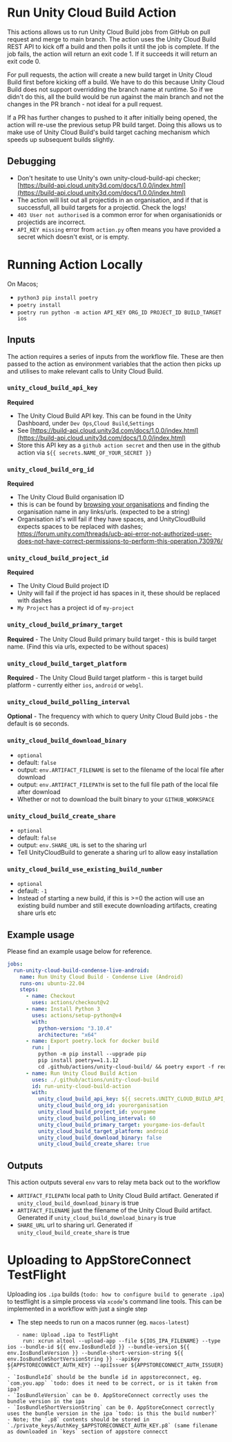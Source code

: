 Run Unity Cloud Build Action
==============================

This actions allows us to run Unity Cloud Build jobs from GitHub on pull request and merge to main branch.
The action uses the Unity Cloud Build REST API to kick off a build and then polls it until the job is complete.
If the job fails, the action will return an exit code 1. If it succeeds it will return an exit code 0.

For pull requests, the action will create a new build target in Unity Cloud Build first before kicking off a build.
We have to do this because Unity Cloud Build does not support overridding the branch name at runtime. So if we didn't
do this, all the build would be run against the main branch and not the changes in the PR branch - not ideal for a pull request.

If a PR has further changes to pushed to it after initially being opened, the action will re-use the previous setup PR build target.
Doing this allows us to make use of Unity Cloud Build's build target caching mechanism which speeds up subsequent builds slightly.

Debugging
----------------
- Don't hesitate to use Unity's own unity-cloud-build-api checker; [https://build-api.cloud.unity3d.com/docs/1.0.0/index.html](https://build-api.cloud.unity3d.com/docs/1.0.0/index.html)
- The action will list out all projectids in an organisation, and if that is successfull, all build targets for a projectid. Check the logs!
- `403 User not authorised` is a common error for when organisationids or projectids are incorrect.
- `API_KEY missing` error from `action.py` often means you have provided a secret which doesn't exist, or is empty.



Running Action Locally
================================
On Macos;
- `python3 pip install poetry`
- `poetry install`
- `poetry run python -m action API_KEY ORG_ID PROJECT_ID BUILD_TARGET ios`


Inputs
--------

The action requires a series of inputs from the workflow file. These are then passed to the action as environment variables that the
action then picks up and utilises to make relevant calls to Unity Cloud Build.

### `unity_cloud_build_api_key`

**Required**  
- The Unity Cloud Build API key. This can be found in the Unity Dashboard, under `Dev Ops`,`Cloud Build`,`Settings` 
- See [https://build-api.cloud.unity3d.com/docs/1.0.0/index.html](https://build-api.cloud.unity3d.com/docs/1.0.0/index.html)
- Store this API key as a `github action secret` and then use in the github action via `${{ secrets.NAME_OF_YOUR_SECRET }}`

### `unity_cloud_build_org_id`

**Required**  
- The Unity Cloud Build organisation ID 
- this is can be found by [browsing your organisations](https://id.unity.com/en/organizations/) and finding the organisation name in any links/urls. (expected to be a string)
- Organisation id's will fail if they have spaces, and UnityCloudBuild expects spaces to be replaced with dashes; https://forum.unity.com/threads/ucb-api-error-not-authorized-user-does-not-have-correct-permissions-to-perform-this-operation.730976/

### `unity_cloud_build_project_id`

**Required**  
- The Unity Cloud Build project ID
- Unity will fail if the project id has spaces in it, these should be replaced with dashes
- `My Project` has a project id of `my-project`

### `unity_cloud_build_primary_target`

**Required**  - The Unity Cloud Build primary build target - this is build target name. (Find this via urls, expected to be without spaces)

### `unity_cloud_build_target_platform`

**Required**  - The Unity Cloud Build target platform - this is target build platform - currently either ``ios``, ``android`` or ``webgl``.

### `unity_cloud_build_polling_interval`

**Optional**  - The frequency with which to query Unity Cloud Build jobs - the default is ``60`` seconds.

### `unity_cloud_build_download_binary`
- `optional`
- default: `false`
- output: `env.ARTIFACT_FILENAME` is set to the filename of the local file after download
- output: `env.ARTIFACT_FILEPATH` is set to the full file path of the local file after download
- Whether or not to download the built binary to your ``GITHUB_WORKSPACE``

### `unity_cloud_build_create_share`
- `optional`
- default: `false`
- output: `env.SHARE_URL` is set to the sharing url
- Tell UnityCloudBuild to generate a sharing url to allow easy installation


### `unity_cloud_build_use_existing_build_number`
- `optional`
- default: `-1`
- Instead of starting a new build, if this is >=0 the action will use an existing build number and still execute downloading artifacts, creating share urls etc


## Example usage

Please find an example usage below for reference.

```yaml
jobs:
  run-unity-cloud-build-condense-live-android:
    name: Run Unity Cloud Build - Condense Live (Android)
    runs-on: ubuntu-22.04
    steps:
      - name: Checkout
        uses: actions/checkout@v2
      - name: Install Python 3
        uses: actions/setup-python@v4
        with:
          python-version: "3.10.4"
          architecture: "x64"
      - name: Export poetry.lock for docker build
        run: |
          python -m pip install --upgrade pip
          pip install poetry==1.1.12
          cd .github/actions/unity-cloud-build/ && poetry export -f requirements.txt > requirements.txt
      - name: Run Unity Cloud Build Action
        uses: ./.github/actions/unity-cloud-build
        id: run-unity-cloud-build-action
        with:
          unity_cloud_build_api_key: ${{ secrets.UNITY_CLOUD_BUILD_API_KEY }}
          unity_cloud_build_org_id: yourorganisation
          unity_cloud_build_project_id: yourgame
          unity_cloud_build_polling_interval: 60
          unity_cloud_build_primary_target: yourgame-ios-default
          unity_cloud_build_target_platform: android
          unity_cloud_build_download_binary: false
          unity_cloud_build_create_share: true
```

Outputs
-------------
This action outputs several `env` vars to relay meta back out to the workflow
- `ARTIFACT_FILEPATH` local path to Unity Cloud Build artifact. Generated if `unity_cloud_build_download_binary` is true
- `ARTIFACT_FILENAME` just the filename of the Unity Cloud Build artifact. Generated if `unity_cloud_build_download_binary` is true
- `SHARE_URL` url to sharing url. Generated if `unity_cloud_build_create_share` is true



Uploading to AppStoreConnect TestFlight
===================================
Uploading ios `.ipa` builds (`todo: how to configure build to generate .ipa`) to testflight is a simple process via `xcode`'s command line tools. 
This can be implemented in a workflow with just a single step
- The step needs to run on a macos runner (eg. `macos-latest`)
```
   - name: Upload .ipa to TestFlight
     run: xcrun altool --upload-app --file ${IOS_IPA_FILENAME} --type ios --bundle-id ${{ env.IosBundleId }} --bundle-version ${{ env.IosBundleVersion }} --bundle-short-version-string ${{ env.IosBundleShortVersionString }} --apiKey ${APPSTORECONNECT_AUTH_KEY} --apiIssuer ${APPSTORECONNECT_AUTH_ISSUER}
``
- `IosBundleId` should be the bundle id in appstoreconnect, eg. `com.you.app` `todo: does it need to be correct, or is it taken from ipa?`
- `IosBundleVersion` can be 0. AppStoreConnect correctly uses the bundle version in the ipa
- `IosBundleShortVersionString` can be 0. AppStoreConnect correctly uses the bundle version in the ipa `todo: is this the build number?`
- Note; the `.p8` contents should be stored in `./private_keys/AuthKey_$APPSTORECONNECT_AUTH_KEY.p8` (same filename as downloaded in `keys` section of appstore connecct
